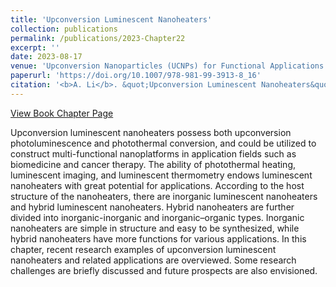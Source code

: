 ```yaml
---
title: 'Upconversion Luminescent Nanoheaters'
collection: publications
permalink: /publications/2023-Chapter22
excerpt: ''
date: 2023-08-17
venue: 'Upconversion Nanoparticles (UCNPs) for Functional Applications (Book), Springer Nature'
paperurl: 'https://doi.org/10.1007/978-981-99-3913-8_16'
citation: '<b>A. Li</b>. &quot;Upconversion Luminescent Nanoheaters&quot; (Book Chapter). In: <i>Upconversion Nanoparticles (UCNPs) for Functional Applications</i> (Book, pp 437–464), <i>Progress in Optical Science and Photonics</i> (Book Series), <i>Springer Nature</i>, Singapore, 2023.'
---
```

[View Book Chapter Page](https://link.springer.com/chapter/10.1007/978-981-99-3913-8_16)

Upconversion luminescent nanoheaters possess both upconversion photoluminescence and photothermal conversion, and could be utilized to construct multi-functional nanoplatforms in application fields such as biomedicine and cancer therapy. The ability of photothermal heating, luminescent imaging, and luminescent thermometry endows luminescent nanoheaters with great potential for applications. According to the host structure of the nanoheaters, there are inorganic luminescent nanoheaters and hybrid luminescent nanoheaters. Hybrid nanoheaters are further divided into inorganic-inorganic and inorganic–organic types. Inorganic nanoheaters are simple in structure and easy to be synthesized, while hybrid nanoheaters have more functions for various applications. In this chapter, recent research examples of upconversion luminescent nanoheaters and related applications are overviewed. Some research challenges are briefly discussed and future prospects are also envisioned.
